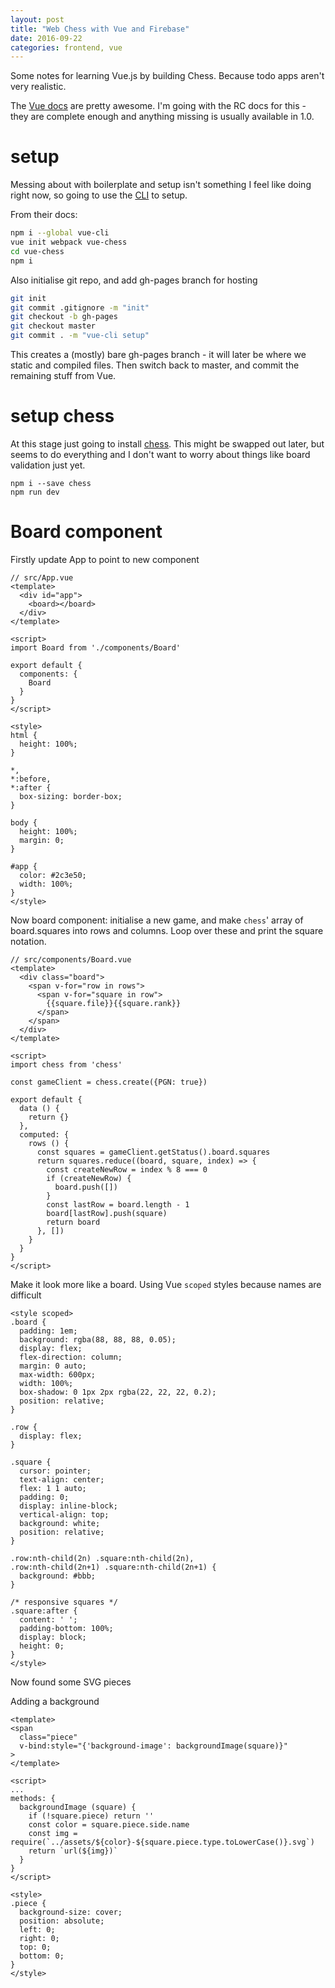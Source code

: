 ```yaml
---
layout: post
title: "Web Chess with Vue and Firebase"
date: 2016-09-22
categories: frontend, vue
---
```


Some notes for learning Vue.js by building Chess. Because todo apps aren't very realistic.

The [Vue docs](http://rc.vuejs.org/guide/) are pretty awesome. I'm going with the RC docs for this - they are complete enough and anything missing is usually available in 1.0.

# setup

Messing about with boilerplate and setup isn't something I feel like doing right now, so going to use the [CLI](https://github.com/vuejs/vue-cli) to setup.

From their docs:

```bash
npm i --global vue-cli
vue init webpack vue-chess
cd vue-chess
npm i
```

Also initialise git repo, and add gh-pages branch for hosting

```bash
git init
git commit .gitignore -m "init"
git checkout -b gh-pages
git checkout master
git commit . -m "vue-cli setup"
```

This creates a (mostly) bare gh-pages branch - it will later be where we static and compiled files. Then switch back to master, and commit the remaining stuff from Vue.


# setup chess

At this stage just going to install [chess](https://github.com/brozeph/node-chess). This might be swapped out later, but seems to do everything and I don't want to worry about things like board validation just yet.

```
npm i --save chess
npm run dev
```

# Board component

Firstly update App to point to new component

```
// src/App.vue
<template>
  <div id="app">
    <board></board>
  </div>
</template>

<script>
import Board from './components/Board'

export default {
  components: {
    Board
  }
}
</script>

<style>
html {
  height: 100%;
}

*,
*:before,
*:after {
  box-sizing: border-box;
}

body {
  height: 100%;
  margin: 0;
}

#app {
  color: #2c3e50;
  width: 100%;
}
</style>
```

Now board component: initialise a new game, and make `chess`' array of board.squares into rows and columns. Loop over these and print the square notation.

```
// src/components/Board.vue
<template>
  <div class="board">
    <span v-for="row in rows">
      <span v-for="square in row">
        {{square.file}}{{square.rank}}
      </span>
    </span>
  </div>
</template>

<script>
import chess from 'chess'

const gameClient = chess.create({PGN: true})

export default {
  data () {
    return {}
  },
  computed: {
    rows () {
      const squares = gameClient.getStatus().board.squares
      return squares.reduce((board, square, index) => {
        const createNewRow = index % 8 === 0
        if (createNewRow) {
          board.push([])
        }
        const lastRow = board.length - 1
        board[lastRow].push(square)
        return board
      }, [])
    }
  }
}
</script>
```

Make it look more like a board. Using Vue `scoped` styles because names are difficult

```
<style scoped>
.board {
  padding: 1em;
  background: rgba(88, 88, 88, 0.05);
  display: flex;
  flex-direction: column;
  margin: 0 auto;
  max-width: 600px;
  width: 100%;
  box-shadow: 0 1px 2px rgba(22, 22, 22, 0.2);
  position: relative;
}

.row {
  display: flex;
}

.square {
  cursor: pointer;
  text-align: center;
  flex: 1 1 auto;
  padding: 0;
  display: inline-block;
  vertical-align: top;
  background: white;
  position: relative;
}

.row:nth-child(2n) .square:nth-child(2n),
.row:nth-child(2n+1) .square:nth-child(2n+1) {
  background: #bbb;
}

/* responsive squares */
.square:after {
  content: ' ';
  padding-bottom: 100%;
  display: block;
  height: 0;
}
</style>
```


Now found some SVG pieces

Adding a background

```
<template>
<span
  class="piece"
  v-bind:style="{'background-image': backgroundImage(square)}"
>
</template>

<script>
...
methods: {
  backgroundImage (square) {
    if (!square.piece) return ''
    const color = square.piece.side.name
    const img = require(`../assets/${color}-${square.piece.type.toLowerCase()}.svg`)
    return `url(${img})`
  }
}
</script>

<style>
.piece {
  background-size: cover;
  position: absolute;
  left: 0;
  right: 0;
  top: 0;
  bottom: 0;
}
</style>
```
